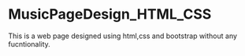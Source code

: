 # MusicPageDesign_HTML_CSS
This is a web page designed using html,css and bootstrap without any fucntionality.
